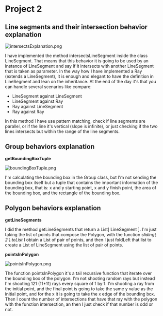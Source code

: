 # Project 2

## Line segments and their intersection behavior explanation ##

![intersectsExplanation.png](https://bitbucket.org/repo/5jya9G/images/2854514210-intersectsExplanation.png)

I have implemented the method intersectsLineSegment inside the class LineSegment. That means that this behavior it is going to be used by an instance of LineSegment and say if it intersects with another LineSegment that is taken as parameter. In the way how I have implemented a Ray (extends a LineSegment), it is enough and elegant to have the definition in LineSegment and lean on the inheritance. At the end of the day it's that you can handle several scenarios like compare:

*  LineSegment against LineSegment
*  LineSegment against Ray
*  Ray against LineSegment
*  Ray against Ray

In this method I have use pattern matching, check if line segments are parallel, or if the line it's vertical (slope is infinite), or just checking if the two lines intersects but within the range of the line segments.

## Group behaviors explanation ##

**getBoundingBoxTuple**

![boundingBoxTuple.png](https://bitbucket.org/repo/5jya9G/images/2040818482-boundingBoxTuple.png)

I'm calculating the bounding box in the Group class, but I'm not sending the bounding box itself but a tuple that contains the important information of the bounding box, that is: x and y starting point, x and y finish point, the area of the bounding box, and the rectangle of the bounding box.

## Polygon behaviors explanation ##

**getLineSegments**

I did the method getLineSegments that return a List[ LineSegment ]. I'm just taking the list of points that compose the Polygon, with the function *sliding( 2 ).toList* I obtain a List of pair of points, and then I just foldLeft that list to create a List of LineSegment using the list of pair of points.

**pointsInPolygon**

![pointsInPolygon.png](https://bitbucket.org/repo/5jya9G/images/800444218-pointsInPolygon.png)

The function pointsInPolygon  it's a tail recursive function that iterate over the bounding box of the polygon. I'm not shooting random rays but instead I'm shooting 121 (11*11) rays every square of 1 by 1. I'm shooting a ray from the initial point, and the final point is going to take the same y value as the initial point, and for the x it is going to take the x edge of the bounding box. Then I count the number of intersections that have that ray with the polygon with the function intersection, an then I just check if that number is odd or not.
